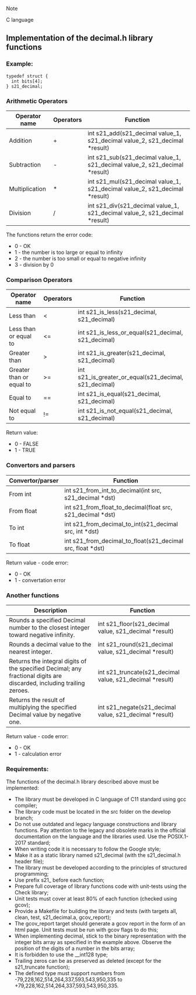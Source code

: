 > [!NOTE]
> C language
## Implementation of the decimal.h library functions

### Example:
```
typedef struct {
  int bits[4];
} s21_decimal;
```
### Arithmetic Operators
|	Operator name	|	Operators	|	Function	|
|------------|------------|------------|
|	Addition	|	+	|	int s21_add(s21_decimal value_1, s21_decimal value_2, s21_decimal *result)	|
|	Subtraction	|	-	|	int s21_sub(s21_decimal value_1, s21_decimal value_2, s21_decimal *result)	|
|	Multiplication	|	*	|	int s21_mul(s21_decimal value_1, s21_decimal value_2, s21_decimal *result)	|
|	Division	|	/	|	int s21_div(s21_decimal value_1, s21_decimal value_2, s21_decimal *result)	|

The functions return the error code:

* 0 - OK
* 1 - the number is too large or equal to infinity
* 2 - the number is too small or equal to negative infinity
* 3 - division by 0

### Comparison Operators					
|	Operator name	|	Operators	|	Function	|
|------------|------------|------------|
|	Less than	|	<	|	int s21_is_less(s21_decimal, s21_decimal)	|
|	Less than or equal to	|	<=	|	int s21_is_less_or_equal(s21_decimal, s21_decimal)	|
|	Greater than	|	>	|	int s21_is_greater(s21_decimal, s21_decimal)	|
|	Greater than or equal to	|	>=	|	int s21_is_greater_or_equal(s21_decimal, s21_decimal)	|
|	Equal to	|	==	|	int s21_is_equal(s21_decimal, s21_decimal)	|
|	Not equal to	|	!=	|	int s21_is_not_equal(s21_decimal, s21_decimal)	|

Return value:

* 0 - FALSE
* 1 - TRUE

### Convertors and parsers			
|	Convertor/parser	|	Function	|
|------------|------------|
|	From int	|	int s21_from_int_to_decimal(int src, s21_decimal *dst)	|
|	From float	|	int s21_from_float_to_decimal(float src, s21_decimal *dst)	|
|	To int	|	int s21_from_decimal_to_int(s21_decimal src, int *dst)	|
|	To float	|	int s21_from_decimal_to_float(s21_decimal src, float *dst)	|

Return value - code error:

* 0 - OK
* 1 - convertation error

### Another functions			
|	Description	|	Function	|
|------------|------------|
|	Rounds a specified Decimal number to the closest integer toward negative infinity.	|	int s21_floor(s21_decimal value, s21_decimal *result)	|
|	Rounds a decimal value to the nearest integer.	|	int s21_round(s21_decimal value, s21_decimal *result)	|
|	Returns the integral digits of the specified Decimal; any fractional digits are discarded, including trailing zeroes.	|	int s21_truncate(s21_decimal value, s21_decimal *result)	|
|	Returns the result of multiplying the specified Decimal value by negative one.	|	int s21_negate(s21_decimal value, s21_decimal *result)	|

Return value - code error:

* 0 - OK
* 1 - calculation error

### Requirements:
The functions of the decimal.h library described above must be implemented:

* The library must be developed in C language of C11 standard using gcc compiler;
* The library code must be located in the src folder on the develop branch;
* Do not use outdated and legacy language constructions and library functions. Pay attention to the legacy and obsolete marks in the official documentation on the language and the libraries used. Use the POSIX.1-2017 standard;
* When writing code it is necessary to follow the Google style;
* Make it as a static library named s21_decimal (with the s21_decimal.h header file);
* The library must be developed according to the principles of structured programming;
* Use prefix s21_ before each function;
* Prepare full coverage of library functions code with unit-tests using the Check library;
* Unit tests must cover at least 80% of each function (checked using gcov);
* Provide a Makefile for building the library and tests (with targets all, clean, test, s21_decimal.a, gcov_report);
* The gcov_report target should generate a gcov report in the form of an html page. Unit tests must be run with gcov flags to do this;
* When implementing decimal, stick to the binary representation with the integer bits array as specified in the example above. Observe the position of the digits of a number in the bits array;
* It is forbidden to use the __int128 type;
* Trailing zeros can be as preserved as deleted (except for the s21_truncate function);
* The defined type must support numbers from -79,228,162,514,264,337,593,543,950,335 to +79,228,162,514,264,337,593,543,950,335.
